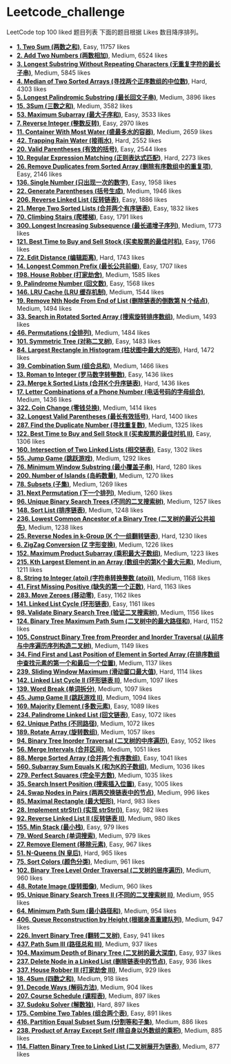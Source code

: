 # Leetcode_challenge
LeetCode top 100 liked 题目列表
下面的题目根据 Likes 数目降序排列。
- **[1. Two Sum (两数之和)](https://leetcode-cn.com/problems/two-sum/)**, Easy, 11757 likes
- **[2. Add Two Numbers (两数相加)](https://leetcode-cn.com/problems/add-two-numbers/)**, Medium, 6524 likes
- **[3. Longest Substring Without Repeating Characters (无重复字符的最长子串)](https://leetcode-cn.com/problems/longest-substring-without-repeating-characters/)**, Medium, 5845 likes
- **[4. Median of Two Sorted Arrays (寻找两个正序数组的中位数)](https://leetcode-cn.com/problems/median-of-two-sorted-arrays/)**, Hard, 4303 likes
- **[5. Longest Palindromic Substring (最长回文子串)](https://leetcode-cn.com/problems/longest-palindromic-substring/)**, Medium, 3896 likes
- **[15. 3Sum (三数之和)](https://leetcode-cn.com/problems/3sum/)**, Medium, 3582 likes
- **[53. Maximum Subarray (最大子序和)](https://leetcode-cn.com/problems/maximum-subarray/)**, Easy, 3533 likes
- **[7. Reverse Integer (整数反转)](https://leetcode-cn.com/problems/reverse-integer/)**, Easy, 2970 likes
- **[11. Container With Most Water (盛最多水的容器)](https://leetcode-cn.com/problems/container-with-most-water/)**, Medium, 2659 likes
- **[42. Trapping Rain Water (接雨水)](https://leetcode-cn.com/problems/trapping-rain-water/)**, Hard, 2552 likes
- **[20. Valid Parentheses (有效的括号)](https://leetcode-cn.com/problems/valid-parentheses/)**, Easy, 2544 likes
- **[10. Regular Expression Matching (正则表达式匹配)](https://leetcode-cn.com/problems/regular-expression-matching/)**, Hard, 2273 likes
- **[26. Remove Duplicates from Sorted Array (删除有序数组中的重复项)](https://leetcode-cn.com/problems/remove-duplicates-from-sorted-array/)**, Easy, 2146 likes
- **[136. Single Number (只出现一次的数字)](https://leetcode-cn.com/problems/single-number/)**, Easy, 1958 likes
- **[22. Generate Parentheses (括号生成)](https://leetcode-cn.com/problems/generate-parentheses/)**, Medium, 1946 likes
- **[206. Reverse Linked List (反转链表)](https://leetcode-cn.com/problems/reverse-linked-list/)**, Easy, 1886 likes
- **[21. Merge Two Sorted Lists (合并两个有序链表)](https://leetcode-cn.com/problems/merge-two-sorted-lists/)**, Easy, 1832 likes
- **[70. Climbing Stairs (爬楼梯)](https://leetcode-cn.com/problems/climbing-stairs/)**, Easy, 1791 likes
- **[300. Longest Increasing Subsequence (最长递增子序列)](https://leetcode-cn.com/problems/longest-increasing-subsequence/)**, Medium, 1773 likes
- **[121. Best Time to Buy and Sell Stock (买卖股票的最佳时机)](https://leetcode-cn.com/problems/best-time-to-buy-and-sell-stock/)**, Easy, 1766 likes
- **[72. Edit Distance (编辑距离)](https://leetcode-cn.com/problems/edit-distance/)**, Hard, 1743 likes
- **[14. Longest Common Prefix (最长公共前缀)](https://leetcode-cn.com/problems/longest-common-prefix/)**, Easy, 1707 likes
- **[198. House Robber (打家劫舍)](https://leetcode-cn.com/problems/house-robber/)**, Medium, 1585 likes
- **[9. Palindrome Number (回文数)](https://leetcode-cn.com/problems/palindrome-number/)**, Easy, 1568 likes
- **[146. LRU Cache (LRU 缓存机制)](https://leetcode-cn.com/problems/lru-cache/)**, Medium, 1544 likes
- **[19. Remove Nth Node From End of List (删除链表的倒数第 N 个结点)](https://leetcode-cn.com/problems/remove-nth-node-from-end-of-list/)**, Medium, 1494 likes
- **[33. Search in Rotated Sorted Array (搜索旋转排序数组)](https://leetcode-cn.com/problems/search-in-rotated-sorted-array/)**, Medium, 1493 likes
- **[46. Permutations (全排列)](https://leetcode-cn.com/problems/permutations/)**, Medium, 1484 likes
- **[101. Symmetric Tree (对称二叉树)](https://leetcode-cn.com/problems/symmetric-tree/)**, Easy, 1483 likes
- **[84. Largest Rectangle in Histogram (柱状图中最大的矩形)](https://leetcode-cn.com/problems/largest-rectangle-in-histogram/)**, Hard, 1472 likes
- **[39. Combination Sum (组合总和)](https://leetcode-cn.com/problems/combination-sum/)**, Medium, 1466 likes
- **[13. Roman to Integer (罗马数字转整数)](https://leetcode-cn.com/problems/roman-to-integer/)**, Easy, 1436 likes
- **[23. Merge k Sorted Lists (合并K个升序链表)](https://leetcode-cn.com/problems/merge-k-sorted-lists/)**, Hard, 1436 likes
- **[17. Letter Combinations of a Phone Number (电话号码的字母组合)](https://leetcode-cn.com/problems/letter-combinations-of-a-phone-number/)**, Medium, 1436 likes
- **[322. Coin Change (零钱兑换)](https://leetcode-cn.com/problems/coin-change/)**, Medium, 1414 likes
- **[32. Longest Valid Parentheses (最长有效括号)](https://leetcode-cn.com/problems/longest-valid-parentheses/)**, Hard, 1400 likes
- **[287. Find the Duplicate Number (寻找重复数)](https://leetcode-cn.com/problems/find-the-duplicate-number/)**, Medium, 1325 likes
- **[122. Best Time to Buy and Sell Stock II (买卖股票的最佳时机 II)](https://leetcode-cn.com/problems/best-time-to-buy-and-sell-stock-ii/)**, Easy, 1306 likes
- **[160. Intersection of Two Linked Lists (相交链表)](https://leetcode-cn.com/problems/intersection-of-two-linked-lists/)**, Easy, 1302 likes
- **[55. Jump Game (跳跃游戏)](https://leetcode-cn.com/problems/jump-game/)**, Medium, 1292 likes
- **[76. Minimum Window Substring (最小覆盖子串)](https://leetcode-cn.com/problems/minimum-window-substring/)**, Hard, 1280 likes
- **[200. Number of Islands (岛屿数量)](https://leetcode-cn.com/problems/number-of-islands/)**, Medium, 1270 likes
- **[78. Subsets (子集)](https://leetcode-cn.com/problems/subsets/)**, Medium, 1269 likes
- **[31. Next Permutation (下一个排列)](https://leetcode-cn.com/problems/next-permutation/)**, Medium, 1260 likes
- **[96. Unique Binary Search Trees (不同的二叉搜索树)](https://leetcode-cn.com/problems/unique-binary-search-trees/)**, Medium, 1257 likes
- **[148. Sort List (排序链表)](https://leetcode-cn.com/problems/sort-list/)**, Medium, 1248 likes
- **[236. Lowest Common Ancestor of a Binary Tree (二叉树的最近公共祖先)](https://leetcode-cn.com/problems/lowest-common-ancestor-of-a-binary-tree/)**, Medium, 1238 likes
- **[25. Reverse Nodes in k-Group (K 个一组翻转链表)](https://leetcode-cn.com/problems/reverse-nodes-in-k-group/)**, Hard, 1230 likes
- **[6. ZigZag Conversion (Z 字形变换)](https://leetcode-cn.com/problems/zigzag-conversion/)**, Medium, 1226 likes
- **[152. Maximum Product Subarray (乘积最大子数组)](https://leetcode-cn.com/problems/maximum-product-subarray/)**, Medium, 1223 likes
- **[215. Kth Largest Element in an Array (数组中的第K个最大元素)](https://leetcode-cn.com/problems/kth-largest-element-in-an-array/)**, Medium, 1211 likes
- **[8. String to Integer (atoi) (字符串转换整数 (atoi))](https://leetcode-cn.com/problems/string-to-integer-atoi/)**, Medium, 1168 likes
- **[41. First Missing Positive (缺失的第一个正数)](https://leetcode-cn.com/problems/first-missing-positive/)**, Hard, 1163 likes
- **[283. Move Zeroes (移动零)](https://leetcode-cn.com/problems/move-zeroes/)**, Easy, 1162 likes
- **[141. Linked List Cycle (环形链表)](https://leetcode-cn.com/problems/linked-list-cycle/)**, Easy, 1161 likes
- **[98. Validate Binary Search Tree (验证二叉搜索树)](https://leetcode-cn.com/problems/validate-binary-search-tree/)**, Medium, 1156 likes
- **[124. Binary Tree Maximum Path Sum (二叉树中的最大路径和)](https://leetcode-cn.com/problems/binary-tree-maximum-path-sum/)**, Hard, 1152 likes
- **[105. Construct Binary Tree from Preorder and Inorder Traversal (从前序与中序遍历序列构造二叉树)](https://leetcode-cn.com/problems/construct-binary-tree-from-preorder-and-inorder-traversal/)**, Medium, 1149 likes
- **[34. Find First and Last Position of Element in Sorted Array (在排序数组中查找元素的第一个和最后一个位置)](https://leetcode-cn.com/problems/find-first-and-last-position-of-element-in-sorted-array/)**, Medium, 1137 likes
- **[239. Sliding Window Maximum (滑动窗口最大值)](https://leetcode-cn.com/problems/sliding-window-maximum/)**, Hard, 1114 likes
- **[142. Linked List Cycle II (环形链表 II)](https://leetcode-cn.com/problems/linked-list-cycle-ii/)**, Medium, 1097 likes
- **[139. Word Break (单词拆分)](https://leetcode-cn.com/problems/word-break/)**, Medium, 1097 likes
- **[45. Jump Game II (跳跃游戏 II)](https://leetcode-cn.com/problems/jump-game-ii/)**, Medium, 1094 likes
- **[169. Majority Element (多数元素)](https://leetcode-cn.com/problems/majority-element/)**, Easy, 1089 likes
- **[234. Palindrome Linked List (回文链表)](https://leetcode-cn.com/problems/palindrome-linked-list/)**, Easy, 1072 likes
- **[62. Unique Paths (不同路径)](https://leetcode-cn.com/problems/unique-paths/)**, Medium, 1072 likes
- **[189. Rotate Array (旋转数组)](https://leetcode-cn.com/problems/rotate-array/)**, Medium, 1057 likes
- **[94. Binary Tree Inorder Traversal (二叉树的中序遍历)](https://leetcode-cn.com/problems/binary-tree-inorder-traversal/)**, Easy, 1052 likes
- **[56. Merge Intervals (合并区间)](https://leetcode-cn.com/problems/merge-intervals/)**, Medium, 1051 likes
- **[88. Merge Sorted Array (合并两个有序数组)](https://leetcode-cn.com/problems/merge-sorted-array/)**, Easy, 1041 likes
- **[560. Subarray Sum Equals K (和为K的子数组)](https://leetcode-cn.com/problems/subarray-sum-equals-k/)**, Medium, 1036 likes
- **[279. Perfect Squares (完全平方数)](https://leetcode-cn.com/problems/perfect-squares/)**, Medium, 1035 likes
- **[35. Search Insert Position (搜索插入位置)](https://leetcode-cn.com/problems/search-insert-position/)**, Easy, 1005 likes
- **[24. Swap Nodes in Pairs (两两交换链表中的节点)](https://leetcode-cn.com/problems/swap-nodes-in-pairs/)**, Medium, 996 likes
- **[85. Maximal Rectangle (最大矩形)](https://leetcode-cn.com/problems/maximal-rectangle/)**, Hard, 983 likes
- **[28. Implement strStr() (实现 strStr())](https://leetcode-cn.com/problems/implement-strstr/)**, Easy, 982 likes
- **[92. Reverse Linked List II (反转链表 II)](https://leetcode-cn.com/problems/reverse-linked-list-ii/)**, Medium, 980 likes
- **[155. Min Stack (最小栈)](https://leetcode-cn.com/problems/min-stack/)**, Easy, 979 likes
- **[79. Word Search (单词搜索)](https://leetcode-cn.com/problems/word-search/)**, Medium, 979 likes
- **[27. Remove Element (移除元素)](https://leetcode-cn.com/problems/remove-element/)**, Easy, 967 likes
- **[51. N-Queens (N 皇后)](https://leetcode-cn.com/problems/n-queens/)**, Hard, 965 likes
- **[75. Sort Colors (颜色分类)](https://leetcode-cn.com/problems/sort-colors/)**, Medium, 961 likes
- **[102. Binary Tree Level Order Traversal (二叉树的层序遍历)](https://leetcode-cn.com/problems/binary-tree-level-order-traversal/)**, Medium, 960 likes
- **[48. Rotate Image (旋转图像)](https://leetcode-cn.com/problems/rotate-image/)**, Medium, 960 likes
- **[95. Unique Binary Search Trees II (不同的二叉搜索树 II)](https://leetcode-cn.com/problems/unique-binary-search-trees-ii/)**, Medium, 955 likes
- **[64. Minimum Path Sum (最小路径和)](https://leetcode-cn.com/problems/minimum-path-sum/)**, Medium, 954 likes
- **[406. Queue Reconstruction by Height (根据身高重建队列)](https://leetcode-cn.com/problems/queue-reconstruction-by-height/)**, Medium, 947 likes
- **[226. Invert Binary Tree (翻转二叉树)](https://leetcode-cn.com/problems/invert-binary-tree/)**, Easy, 941 likes
- **[437. Path Sum III (路径总和 III)](https://leetcode-cn.com/problems/path-sum-iii/)**, Medium, 937 likes
- **[104. Maximum Depth of Binary Tree (二叉树的最大深度)](https://leetcode-cn.com/problems/maximum-depth-of-binary-tree/)**, Easy, 937 likes
- **[237. Delete Node in a Linked List (删除链表中的节点)](https://leetcode-cn.com/problems/delete-node-in-a-linked-list/)**, Easy, 936 likes
- **[337. House Robber III (打家劫舍 III)](https://leetcode-cn.com/problems/house-robber-iii/)**, Medium, 929 likes
- **[18. 4Sum (四数之和)](https://leetcode-cn.com/problems/4sum/)**, Medium, 918 likes
- **[91. Decode Ways (解码方法)](https://leetcode-cn.com/problems/decode-ways/)**, Medium, 904 likes
- **[207. Course Schedule (课程表)](https://leetcode-cn.com/problems/course-schedule/)**, Medium, 897 likes
- **[37. Sudoku Solver (解数独)](https://leetcode-cn.com/problems/sudoku-solver/)**, Hard, 897 likes
- **[175. Combine Two Tables (组合两个表)](https://leetcode-cn.com/problems/combine-two-tables/)**, Easy, 891 likes
- **[416. Partition Equal Subset Sum (分割等和子集)](https://leetcode-cn.com/problems/partition-equal-subset-sum/)**, Medium, 886 likes
- **[238. Product of Array Except Self (除自身以外数组的乘积)](https://leetcode-cn.com/problems/product-of-array-except-self/)**, Medium, 885 likes
- **[114. Flatten Binary Tree to Linked List (二叉树展开为链表)](https://leetcode-cn.com/problems/flatten-binary-tree-to-linked-list/)**, Medium, 877 likes
